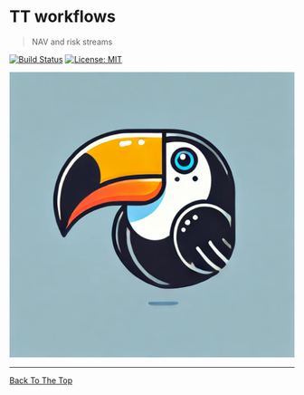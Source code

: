# TT workflows

> NAV and risk streams

[![Build Status](https://img.shields.io/badge/build-passing-brightgreen.svg)](URL-to-build)
[![License: MIT](https://img.shields.io/badge/License-MIT-yellow.svg)](https://opensource.org/licenses/MIT)

![Project Image](toucan.png)

---

[Back To The Top](#readme-template)


